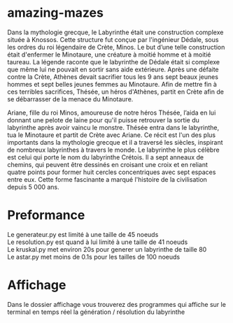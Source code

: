 # amazing-mazes

Dans la mythologie grecque, le Labyrinthe était une construction complexe
située à Knossos. Cette structure fut conçue par l'ingénieur Dédale, sous les
ordres du roi légendaire de Crète, Minos. Le but d’une telle construction était
d'enfermer le Minotaure, une créature à moitié homme et à moitié taureau. La
légende raconte que le labyrinthe de Dédale était si complexe que même lui
ne pouvait en sortir sans aide extérieure.
Après une défaite contre la Crète, Athènes devait sacrifier tous les 9 ans sept
beaux jeunes hommes et sept belles jeunes femmes au Minotaure. Afin de
mettre fin à ces terribles sacrifices, Thésée, un héros d'Athènes, partit en Crète
afin de se débarrasser de la menace du Minotaure.

Ariane, fille du roi Minos, amoureuse de notre héros Thésée, l’aida en lui
donnant une pelote de laine pour qu'il puisse retrouver la sortie du labyrinthe
après avoir vaincu le monstre. Thésée entra dans le labyrinthe, tua le
Minotaure et partit de Crète avec Ariane. Ce récit est l'un des plus importants
dans la mythologie grecque et il a traversé les siècles, inspirant de nombreux
labyrinthes à travers le monde.
Le labyrinthe le plus célèbre est celui qui porte le nom
du labyrinthe Crétois. Il a sept anneaux de chemins, qui
peuvent être dessinés en croisant une croix et en
reliant quatre points pour former huit cercles
concentriques avec sept espaces entre eux. Cette
forme fascinante a marqué l'histoire de la civilisation
depuis 5 000 ans.


# Preformance 

Le generateur.py est limité à une taille de 45 noeuds  
Le  resolution.py est quand à lui limité à une taille de 41 noeuds  
Le kruskal.py met environ 20s pour generer un labyrinthe de taille 80  
Le astar.py met moins de 0.1s pour les tailles de 100 noeuds  

# Affichage 
Dans le dossier affichage vous trouverez des programmes qui affiche sur le terminal en temps réel la génération / résolution du labyrinthe
